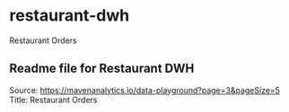# restaurant-dwh
Restaurant Orders

## Readme file for Restaurant DWH
Source: https://mavenanalytics.io/data-playground?page=3&pageSize=5
Title: Restaurant Orders